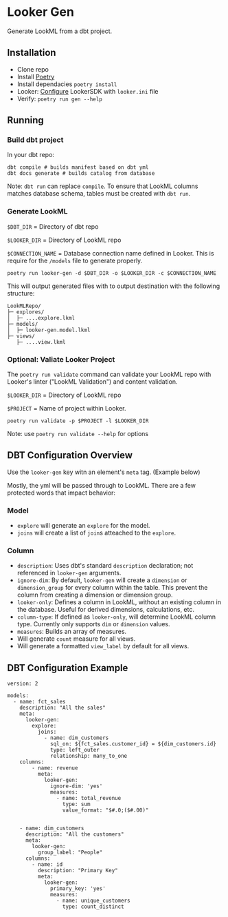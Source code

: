 Looker Gen
==========

Generate LookML from a dbt project.

## Installation
- Clone repo
- Install [Poetry](https://python-poetry.org/docs/)
- Install dependacies `poetry install`
- Looker: [Configure](https://developers.looker.com/api/getting-started) LookerSDK with `looker.ini` file
- Verify: `poetry run gen --help`

## Running

### Build dbt project
In your dbt repo:

```
dbt compile # builds manifest based on dbt yml
dbt docs generate # builds catalog from database
```

Note: `dbt run` can replace `compile`. To ensure that LookML columns matches database schema, tables must be created with `dbt run`.

### Generate LookML
`$DBT_DIR` = Directory of dbt repo

`$LOOKER_DIR` = Directory of LookML repo

`$CONNECTION_NAME` = Database connection name defined in Looker. This is require for the `/models` file to generate properly.

```
poetry run looker-gen -d $DBT_DIR -o $LOOKER_DIR -c $CONNECTION_NAME
```

This will output generated files with to output destination with the following structure:

```
LookMLRepo/
├─ explores/
│  ├─ ....explore.lkml
├─ models/
│  ├─ looker-gen.model.lkml
├─ views/
   ├─ ....view.lkml
```

### Optional: Valiate Looker Project
The `poetry run validate` command can validate your LookML repo with Looker's linter ("LookML Validation") and content validation.

`$LOOKER_DIR` = Directory of LookML repo

`$PROJECT` = Name of project within Looker.

```
poetry run validate -p $PROJECT -l $LOOKER_DIR
```

Note: use `poetry run validate --help` for options

## DBT Configuration Overview
Use the `looker-gen` key witn an element's `meta` tag. (Example below)

Mostly, the yml will be passed through to LookML. There are a few protected words that impact behavior:


### Model
- `explore` will generate an `explore` for the model.
- `joins` will create a list of `join`s atteached to the `explore`.

### Column
- `description`: Uses dbt's standard `description` declaration; not referenced in `looker-gen` arguments.
- `ignore-dim`: By default, `looker-gen` will create a `dimension` or `dimension_group` for every column within the table. This prevent the column from creating a dimension or dimension group.
- `looker-only`: Defines a column in LookML, without an existing column in the database. Useful for derived dimensions, calculations, etc.
- `column-type`: If defined as `looker-only`, will determine LookML column type. Currently only supports `dim` or `dimension` values.
- `measures`: Builds an array of measures.
- Will generate `count` measure for all views.
- Will generate a formatted `view_label` by default for all views.

## DBT Configuration Example
```
version: 2

models:
  - name: fct_sales
    description: "All the sales"
    meta:
      looker-gen:
        explore:
          joins:
            - name: dim_customers
              sql_on: ${fct_sales.customer_id} = ${dim_customers.id}
              type: left_outer
              relationship: many_to_one
    columns:
        - name: revenue
          meta:
            looker-gen:
              ignore-dim: 'yes'
              measures:
                - name: total_revenue
                  type: sum
                  value_format: "$#.0;($#.00)"


    - name: dim_customers
      description: "All the customers"
      meta:
        looker-gen:
          group_label: "People"
      columns:
        - name: id
          description: "Primary Key"
          meta:
            looker-gen:
              primary_key: 'yes'
              measures:
                - name: unique_customers
                  type: count_distinct
    
```
